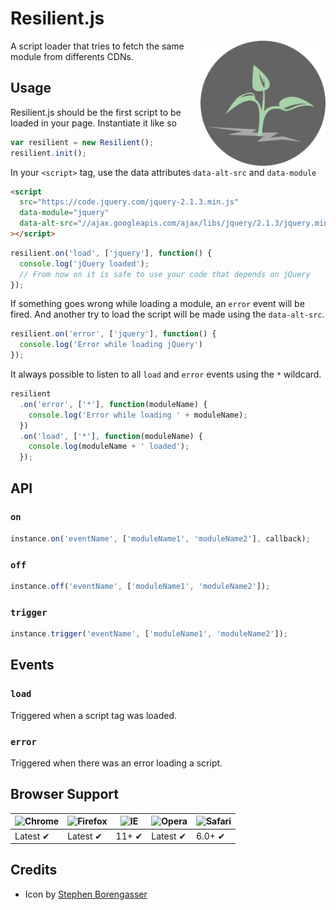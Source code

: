 # Resilient.js
<img src="https://raw.githubusercontent.com/caiogondim/resilient.js/master/icon/icon.png" alt="Resilient.js logo" align="right" width="200" />

A script loader that tries to fetch the same module from differents CDNs.


## Usage

Resilient.js should be the first script to be loaded in your page.
Instantiate it like so

```js
var resilient = new Resilient();
resilient.init();
```

In your `<script>` tag, use the data attributes `data-alt-src` and `data-module`

```html
<script
  src="https://code.jquery.com/jquery-2.1.3.min.js"
  data-module="jquery"
  data-alt-src="//ajax.googleapis.com/ajax/libs/jquery/2.1.3/jquery.min.js"
></script>
```

```js
resilient.on('load', ['jquery'], function() {
  console.log('jQuery loaded');
  // From now on it is safe to use your code that depends on jQuery
});
```

If something goes wrong while loading a module, an `error` event will be fired.
And another try to load the script will be made using the `data-alt-src`.

```js
resilient.on('error', ['jquery'], function() {
  console.log('Error while loading jQuery')
});
```

It always possible to listen to all `load` and `error` events using the `*`
wildcard.

```js
resilient
  .on('error', ['*'], function(moduleName) {
    console.log('Error while loading ' + moduleName);
  })
  .on('load', ['*'], function(moduleName) {
    console.log(moduleName + ' loaded');
  });
```


## API

### `on`

```js
instance.on('eventName', ['moduleName1', 'moduleName2'], callback);
```

### `off`

```js
instance.off('eventName', ['moduleName1', 'moduleName2']);
```

### `trigger`

```js
instance.trigger('eventName', ['moduleName1', 'moduleName2']);
```


## Events

### `load`

Triggered when a script tag was loaded.

### `error`

Triggered when there was an error loading a script.


## Browser Support

![Chrome](https://raw.github.com/alrra/browser-logos/master/chrome/chrome_48x48.png) | ![Firefox](https://raw.github.com/alrra/browser-logos/master/firefox/firefox_48x48.png) | ![IE](https://raw.github.com/alrra/browser-logos/master/internet-explorer/internet-explorer_48x48.png) | ![Opera](https://raw.github.com/alrra/browser-logos/master/opera/opera_48x48.png) | ![Safari](https://raw.github.com/alrra/browser-logos/master/safari/safari_48x48.png)
--- | --- | --- | --- | --- |
Latest ✔ | Latest ✔ | 11+ ✔ | Latest ✔ | 6.0+ ✔ |

## Credits

- Icon by [Stephen Borengasser](http://thenounproject.com/term/resilient/38883/)
